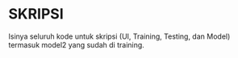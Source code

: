 # SKRIPSI
Isinya seluruh kode untuk skripsi (UI, Training, Testing, dan Model) termasuk model2 yang sudah di training.

